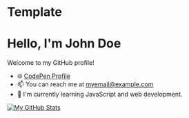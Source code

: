 # Template

# Hello, I'm John Doe

Welcome to my GitHub profile!

- 🌐 [CodePen Profile](https://codepen.io/your-username)
- 📫 You can reach me at myemail@example.com
- 🌱 I'm currently learning JavaScript and web development.

[![My GitHub Stats](https://github-readme-stats.vercel.app/api?username=your-username)](https://github.com/anuraghazra/github-readme-stats)
